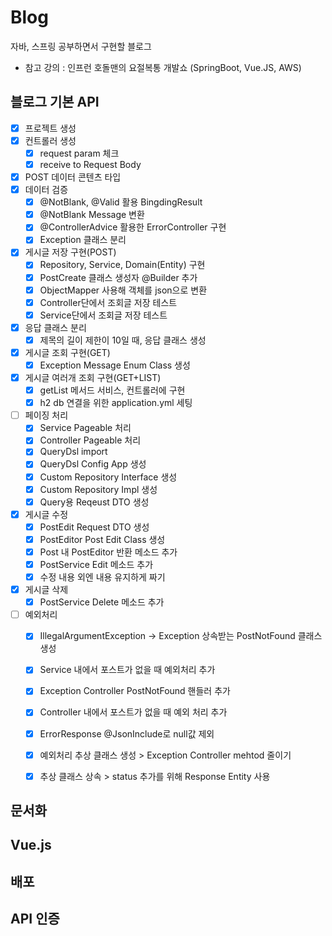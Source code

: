 # Blog
자바, 스프링 공부하면서 구현할 블로그
- 참고 강의 : 인프런 호돌맨의 요절복통 개발쇼 (SpringBoot, Vue.JS, AWS)

## 블로그 기본 API
- [x] 프로젝트 생성
- [x] 컨트롤러 생성
    - [x] request param 체크
    - [x] receive to Request Body
- [x] POST 데이터 콘텐츠 타입
- [x] 데이터 검증
  - [x] @NotBlank, @Valid 활용 BingdingResult
  - [x] @NotBlank Message 변환
  - [x] @ControllerAdvice 활용한 ErrorController 구현
   - [x] Exception 클래스 분리
- [x] 게시글 저장 구현(POST)
  - [x] Repository, Service, Domain(Entity) 구현
  - [x] PostCreate 클래스 생성자 @Builder 추가
  - [x] ObjectMapper 사용해 객체를 json으로 변환
  - [x] Controller단에서 조회글 저장 테스트
  - [x] Service단에서 조회글 저장 테스트
- [x] 응답 클래스 분리
  - [x] 제목의 길이 제한이 10일 때, 응답 클래스 생성
- [x] 게시글 조회 구현(GET)
  - [x] Exception Message Enum Class 생성
- [x] 게시글 여러개 조회 구현(GET+LIST)
  - [x] getList 메서드 서비스, 컨트롤러에 구현
  - [x] h2 db 연결을 위한 application.yml 세팅
- [ ] 페이징 처리
  - [x] Service Pageable 처리
  - [x] Controller Pageable 처리
  - [x] QueryDsl import
  - [x] QueryDsl Config App 생성
  - [x] Custom Repository Interface 생성
  - [x] Custom Repository Impl 생성
  - [x] Query용 Reqeust DTO 생성
- [x] 게시글 수정
  - [x] PostEdit Request DTO 생성
  - [x] PostEditor Post Edit Class 생성
  - [x] Post 내 PostEditor 반환 메소드 추가
  - [x] PostService Edit 메소드 추가
  - [x] 수정 내용 외엔 내용 유지하게 짜기
- [x] 게시글 삭제
  - [x] PostService Delete 메소드 추가
- [ ] 예외처리
  - [x] IllegalArgumentException -> Exception 상속받는 PostNotFound 클래스 생성
  - [x] Service 내에서 포스트가 없을 때 예외처리 추가
  - [x] Exception Controller PostNotFound 핸들러 추가
  - [x] Controller 내에서 포스트가 없을 때 예외 처리 추가
  - [x] ErrorResponse @JsonInclude로 null값 제외
  - [x] 예외처리 추상 클래스 생성 > Exception Controller mehtod 줄이기
  - [x] 추상 클래스 상속 > status 추가를 위해 Response Entity 사용
  

## 문서화

## Vue.js

## 배포

## API 인증